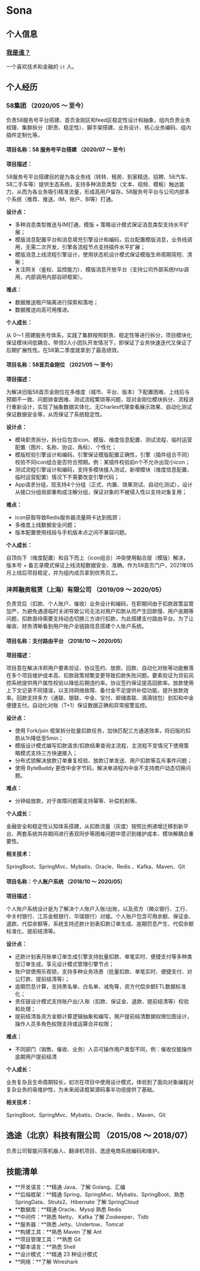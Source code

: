 # Sona

## 个人信息

### [我是谁？](./introduction/about-me.md#关于作者)

一个喜欢技术和金融的 `it` 人。

## 个人经历

### 58集团    （2020/05 ～ 至今）

负责58服务号平台搭建、首页金刚区和feed区稳定性设计和抽象，组内负责业务梳理、集群拆分（职责、稳定性）、脚手架搭建、业务设计、核心业务编码、组内插件定制化等。

#### 项目名称：58 服务号平台搭建    （2020/07 ～ 至今）

**项目描述：**

58服务号平台搭建目的是为各业务线（转转、租房、到家精选、招聘、58汽车、58二手车等）提供生态系统，支持多种消息类型（文本、视频、模板）触达能力，从而为各业务吸引精准流量，形成高用户留存。58服务号平台与公司内部多个系统（推荐、推送、IM、账户、BI等）打通。

**设计点：**

* 多种消息类型推送与IM打通，模版 + 策略设计模式保证消息类型支持水平扩展；
* 模版消息配置平台和消息填充引擎设计和编码，后台配置模版消息，业务线调用，无需二次开发，引擎各流程节点支持插件水平扩展；
* 模版消息上线流程引擎设计，使用状态机设计模式保证模版生命周期简短、清晰；
* 关注网关（鉴权、监控能力）、模版消息开放平台（支持公司外部系统http调用，内部调用内部自研框架）。

**难点：**

* 数据推送租户隔离进行探索和落地；
* 数据推送向高可用推进。

**个人成长：**

从 0～1 搭建服务号体系，实践了集群按照职责、稳定性等进行拆分，项目模块化保证模块间低耦合。带领2人小团队开发情况下，即保证了业务快速迭代又保证了后期扩展性性。在58第二季度就拿到了最高绩效。

#### 项目名称：58首页金刚位    （2021/05 ～ 至今）

**项目描述：**

为解决旧版58首页金刚位在多维度（城市、平台、版本）下配置困难、上线后与预期不一致、问题排查困难、测试流程繁琐等问题，现对金刚位模块拆分、流程进行重新设计，实现了抽象数据实体化、无Charles代理查看展示效果、自动化测试保证数据安全等，从而保证了系统稳定性。

**设计点：**

* 模块职责拆分，拆分后包含icon、模版、维度信息配置、测试流程、临时运营配置（图片、名称、协议、角标）、个性化；
* 模版校验引擎设计和编码，引擎保证模版配置正确性，引擎（插件组合不同）校验不同icon组合是否符合预期。例：某插件校验前n个不允许出现小icon；
* 测试流程引擎设计和编码，支持多模块接入测试，新增模块（维度信息配置、临时运营配置）情况下不需要改变引擎代码；
* App请求分组，现支持4个分组（正式、内置、效果测试、自动化测试），设计从接口分组局部重构成注解分组，保证对象的不被侵入性以支持对象复用；

**难点：**

* icon获取导致Redis服务器流量网卡达到瓶颈；
* 多维度上线数据安全问题；
* 版本配置使用线段与手机版本点之间不兼容问题。

**个人成长：**

自顶向下（维度配置）和自下而上（icon组合）冲突使用黏合层（模版）解决，版本号 + 备忘录模式保证上线流程数据安全、准确。作为58首页门户，2021年05月上线后项目稳定，并为组内成员拿到优秀员工。

### 沣邦融资租赁（上海）有限公司     （2019/09 ～ 2020/05）

负责贷后（扣款、个人账户、催收）业务设计和编码，在职期间由于扣款政策监管加严，为避免通道临时关闭导致公司无法对用户扣款从而产生回款慢、用户逾期等问题，扣款亟待需要支持动态切换三方进行扣款，为此搭建支付路由平台。为了让催收、财务清晰看到用户账户全链路信息搭建个人账户系统。

#### 项目名称：支付路由平台    （2018/10 ～ 2020/05）

**项目描述：**

项目意在解决沣邦用户要素验证、协议签约、放款、回款、自动化对账等功能散落在多个项目维护成本高、扣款政策频繁变更导致扣款失败问题。要素验证为贷前风控系统提供用户属性校验以降低后期违约率。协议签约保证提高回款率。放款使用上下文记录不同错误，以支持网络故障、备付金不足提供补偿功能，提升放款效率。回款支持多方（通联、银联、中金、宝付、邮储直联、滴滴钱包）划扣和中金便捷支付。自动化对账（T+1）保证数据正确和异常报警监控。

**设计点：**

* 使用 Fork/join 框架拆分批量扣款任务，加快匹配三方通道效率，将旧版的扣款从1h降低至5min；
* 模版设计模式编写扣款请求/扣款结果查询主流程，主流程不变情况下使用策略模式支持三方快速接入；
* 分布式锁解决放款订单重复校验、放款订单发送、用户扣款等互斥事件问题；
* 使用 ByteBuddy 更改中金字节码，解决单进程内中金不支持商户动态切换问题。

**难点：**

* 分钟级放款，对于故障问题需支持幂等、补偿机制等。

**个人成长：**

金融安全和稳定性认知体系搭建，从扣款流量（灰度）按照比例递增迁移到新平台、两套系统共存期间进行表双同步等困难问题中意识到维护成本、模块解耦合重要性。

**相关技术：**

SpringBoot、SpringMvc、Mybatis、Oracle、Redis 、Kafka、Maven、Git

#### 项目名称：个人账户系统    （2018/10 ～ 2020/05）

**项目描述：**

个人账户系统设计是为了解决个人账户入账/出账，以及资方（微众银行、工行、中关村银行、江苏金租银行、华瑞银行）对接。个人账户包含可用余额、保证金、退款、代偿余额等，系统支持还款计划表扣款订单生成、逾期罚息产生、代偿余额标准化、提前结清等。

**设计点：**

* 还款计划表月账单订单生成引擎支持批量扣款、单笔实时、便捷支付等多种类型订单生成，享元设计模式管理引擎节点；
* 账户锁使用乐观锁，支持多种业务场景（批量扣款、单笔实时、便捷支付、对公打款、提前结清等）；
* 逾期罚息计算，支持黑名单、白名单、减免等，资方代偿余额ETL数据标准化；
* 责任链设计模式支持账户出/入账（扣款、保证金、退款、提前结清等）校验和处理；
* 提前结清各资方金额计算逻辑抽象和编写，用户提前结清数据权限位图设计，操作人员多角色权限支持或运算合并权限；

**难点：**

* 不同部门（销售、催收、业务）人员可操作用户类型不同，例：催收仅能操作逾期用户提前结清

**个人成长：**

业务复杂且生命周期较长，初次在项目中使用设计模式，体验到了面向对象编程对复杂业务的易维护性，为未来阅读框架源码事半功倍提供了基础。

**相关技术：**

SpringBoot、SpringMvc、Mybatis、Oracle、Redis 、Maven、Git

## 逸途（北京）科技有限公司    （2015/08 ～ 2018/07）

负责公司智能问答机器人、翻译机项目、逸途电商系统编码和维护。

## 技能清单

* **开发语言：**精通 Java、了解 Golang、汇编
* **后端框架：**精通 Spring、SpringMvc、Mybatis、SpringBoot、熟悉 SpringData、Struts2、Hibernate 了解 SpringCloud
* **数据库：**精通 Oracle、Mysql 熟悉 Redis
* **中间件：**熟悉 Netty、 Kafka  了解 Zookeeper、Tidb
* **服务器：**熟悉 Jetty、Undertow、Tomcat
* **构建工具：**熟悉 Maven 了解 Ant
* **项目管理工具：**熟悉 Git
* **脚本语言：**熟悉 Shell
* **设计模式：**精通 23 种设计模式
* **网络：**了解 Wireshark
